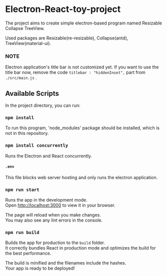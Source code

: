 # Electron-React-toy-project

The project aims to create simple electron-based program named Resizable Collapse TreeView. 

Used packages are Resizable(re-resizable), Collapse(antd), TreeView(material-ui).

### NOTE

Electron application's title bar is not customized yet. 
If you want to use the title bar now, remove the code `titlebar : "hiddenInset",` part from `./src/main.js` .

## Available Scripts

In the project directory, you can run:

### `npm install`

To run this program, 'node_modules' package should be installed, which is not in this repository.

### `npm install concurrently`

Runs the Electron and React concurrently.

#### `.env`
This file blocks web server hosting and only runs the electron application.

### `npm run start`

Runs the app in the development mode.\
Open [http://localhost:3000](http://localhost:3000) to view it in your browser.

The page will reload when you make changes.\
You may also see any lint errors in the console.

### `npm run build`

Builds the app for production to the `build` folder.\
It correctly bundles React in production mode and optimizes the build for the best performance.

The build is minified and the filenames include the hashes.\
Your app is ready to be deployed!

